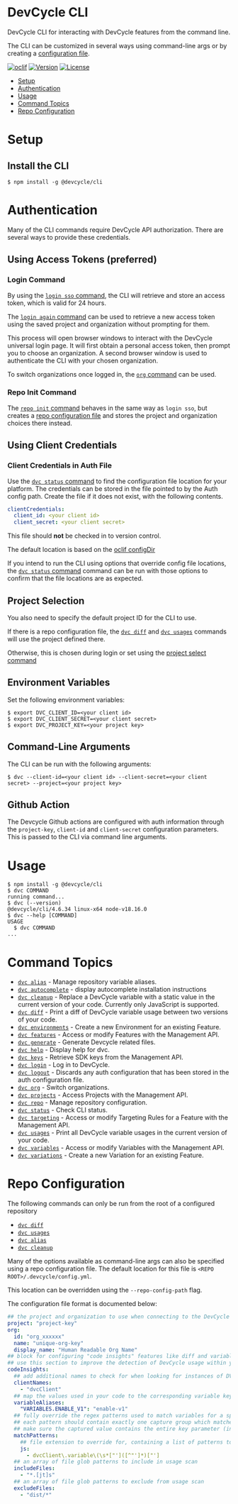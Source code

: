 DevCycle CLI
=================

DevCycle CLI for interacting with DevCycle features from the command line.

The CLI can be customized in several ways using command-line args or by creating a [configuration file](#repo-configuration).

[![oclif](https://img.shields.io/badge/cli-oclif-brightgreen.svg)](https://oclif.io)
[![Version](https://img.shields.io/npm/v/@devcycle/cli.svg)](https://www.npmjs.com/package/@devcycle/cli)
[![License](https://img.shields.io/npm/l/@devcycle/cli.svg)](https://github.com/DevCycleHQ/cli/blob/main/package.json)

<!-- toc -->
* [Setup](#setup)
* [Authentication](#authentication)
* [Usage](#usage)
* [Command Topics](#command-topics)
* [Repo Configuration](#repo-configuration)
<!-- tocstop -->
# Setup

## Install the CLI
```sh-session
$ npm install -g @devcycle/cli
```
# Authentication
Many of the CLI commands require DevCycle API authorization. There are several ways to provide these credentials.

## Using Access Tokens (preferred)

### Login Command
By using the [`login sso` command](docs/login.md#dvc-login-sso), the CLI will retrieve and store an access token, which is valid for 24 hours.

The [`login again` command](docs/login.md#dvc-login-again) can be used to retrieve a new access token using the saved project and organization without prompting for them.

This process will open browser windows to interact with the DevCycle universal login page. It will first obtain a personal access token, then prompt you to choose an organization. A second browser window is used to authenticate the CLI with your chosen organization.

To switch organizations once logged in, the [`org` command](docs/org.md) can be used.

### Repo Init Command
The [`repo init` command](docs/repo.md#dvc-repo-init) behaves in the same way as `login sso`, but creates a [repo configuration file](#repo-configuration) and stores the project and organization choices there instead.

## Using Client Credentials

### Client Credentials in Auth File
Use the [`dvc status` command](docs/status.md#dvc-status) to find the configuration file location for your platform. The credentials can be stored in the file pointed to by the Auth config path. Create the file if it does not exist, with the following contents.

```yaml
clientCredentials:
  client_id: <your client id>
  client_secret: <your client secret>
```

This file should **not** be checked in to version control.

The default location is based on the [oclif configDir](https://oclif.io/docs/config)

If you intend to run the CLI using options that override config file locations, the [`dvc status` command](docs/status.md#dvc-status) command can be run with those options to confirm that the file locations are as expected.

## Project Selection

You also need to specify the default project ID for the CLI to use.

If there is a repo configuration file, the [`dvc diff`](docs/diff.md) and [`dvc usages`](docs/usages.md) commands will use the project defined there.

Otherwise, this is chosen during login or set using the [project select command](docs/projects.md#dvc-projects-select)

## Environment Variables
Set the following environment variables:

```sh-session
$ export DVC_CLIENT_ID=<your client id>
$ export DVC_CLIENT_SECRET=<your client secret>
$ export DVC_PROJECT_KEY=<your project key>
```

## Command-Line Arguments

The CLI can be run with the following arguments:

```sh-session
$ dvc --client-id=<your client id> --client-secret=<your client secret> --project=<your project key>
```

## Github Action

The Devcycle Github actions are configured with auth information through the `project-key`, `client-id` and `client-secret` configuration parameters. This is passed to the CLI via command line arguments.

# Usage

<!-- usage -->
```sh-session
$ npm install -g @devcycle/cli
$ dvc COMMAND
running command...
$ dvc (--version)
@devcycle/cli/4.6.34 linux-x64 node-v18.16.0
$ dvc --help [COMMAND]
USAGE
  $ dvc COMMAND
...
```
<!-- usagestop -->

<!-- commands -->
# Command Topics

* [`dvc alias`](docs/alias.md) - Manage repository variable aliases.
* [`dvc autocomplete`](docs/autocomplete.md) - display autocomplete installation instructions
* [`dvc cleanup`](docs/cleanup.md) - Replace a DevCycle variable with a static value in the current version of your code. Currently only JavaScript is supported.
* [`dvc diff`](docs/diff.md) - Print a diff of DevCycle variable usage between two versions of your code.
* [`dvc environments`](docs/environments.md) - Create a new Environment for an existing Feature.
* [`dvc features`](docs/features.md) - Access or modify Features with the Management API.
* [`dvc generate`](docs/generate.md) - Generate Devcycle related files.
* [`dvc help`](docs/help.md) - Display help for dvc.
* [`dvc keys`](docs/keys.md) - Retrieve SDK keys from the Management API.
* [`dvc login`](docs/login.md) - Log in to DevCycle.
* [`dvc logout`](docs/logout.md) - Discards any auth configuration that has been stored in the auth configuration file.
* [`dvc org`](docs/org.md) - Switch organizations.
* [`dvc projects`](docs/projects.md) - Access Projects with the Management API.
* [`dvc repo`](docs/repo.md) - Manage repository configuration.
* [`dvc status`](docs/status.md) - Check CLI status.
* [`dvc targeting`](docs/targeting.md) - Access or modify Targeting Rules for a Feature with the Management API.
* [`dvc usages`](docs/usages.md) - Print all DevCycle variable usages in the current version of your code.
* [`dvc variables`](docs/variables.md) - Access or modify Variables with the Management API.
* [`dvc variations`](docs/variations.md) - Create a new Variation for an existing Feature.

<!-- commandsstop -->

# Repo Configuration
The following commands can only be run from the root of a configured repository

- [`dvc diff`](docs/diff.md)
- [`dvc usages`](docs/usages.md)
- [`dvc alias`](docs/alias.md)
- [`dvc cleanup`](docs/cleanup.md)

Many of the options available as command-line args can also be specified using a repo configuration file. The default
location for this file is `<REPO ROOT>/.devcycle/config.yml`.

This location can be overridden using the `--repo-config-path` flag.

The configuration file format is documented below:

```yml
## the project and organization to use when connecting to the DevCycle Rest API for this repo
project: "project-key"
org:
  id: "org_xxxxxx"
  name: "unique-org-key"
  display_name: "Human Readable Org Name"
## block for configuring "code insights" features like diff and variable usage scanning
## use this section to improve the detection of DevCycle usage within your code
codeInsights:
  ## add additional names to check for when looking for instances of DVCClient from an SDK
  clientNames:
    - "dvcClient"
  ## map the values used in your code to the corresponding variable key in DevCycle
  variableAliases:
    "VARIABLES.ENABLE_V1": "enable-v1"
  ## fully override the regex patterns used to match variables for a specific file extension
  ## each pattern should contain exactly one capture group which matches on the key of the variable
  ## make sure the captured value contains the entire key parameter (including quotes, if applicable)
  matchPatterns:
    ## file extension to override for, containing a list of patterns to use
    js:
      - dvcClient\.variable\(\s*["']([^"']*)["']
  ## an array of file glob patterns to include in usage scan
  includeFiles:
    - "*.[jt]s"
  ## an array of file glob patterns to exclude from usage scan
  excludeFiles:
    - "dist/*"
```

